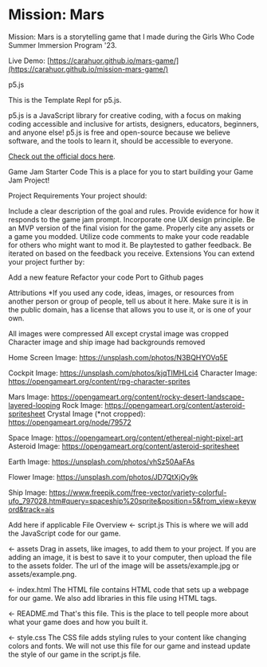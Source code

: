 # Mission: Mars
Mission: Mars is a storytelling game that I made during the Girls Who Code Summer Immersion Program '23. 

Live Demo: [https://carahuor.github.io/mars-game/](https://carahuor.github.io/mission-mars-game/)

p5.js

This is the Template Repl for p5.js.

p5.js is a JavaScript library for creative coding, with a focus on making coding accessible and inclusive for artists, designers, educators, beginners, and anyone else! p5.js is free and open-source because we believe software, and the tools to learn it, should be accessible to everyone.

[Check out the official docs here](https://p5js.org/reference/).


Game Jam Starter Code
This is a place for you to start building your Game Jam Project!

Project Requirements
Your project should:

Include a clear description of the goal and rules.
Provide evidence for how it responds to the game jam prompt.
Incorporate one UX design principle.
Be an MVP version of the final vision for the game.
Properly cite any assets or a game you modded.
Utilize code comments to make your code readable for others who might want to mod it.
Be playtested to gather feedback.
Be iterated on based on the feedback you receive.
Extensions
You can extend your project further by:

Add a new feature
Refactor your code
Port to Github pages

Attributions
*If you used any code, ideas, images, or resources from another person or group of people, tell us about it here. Make sure it is in the public domain, has a license that allows you to use it, or is one of your own.

All images were compressed
All except crystal image was cropped
Character image and ship image had backgrounds removed

Home Screen Image: https://unsplash.com/photos/N3BQHYOVq5E

Cockpit Image: https://unsplash.com/photos/kjqTlMHLci4
Character Image: https://opengameart.org/content/rpg-character-sprites

Mars Image: https://opengameart.org/content/rocky-desert-landscape-layered-looping
Rock Image: https://opengameart.org/content/asteroid-spritesheet
Crystal Image (*not cropped): https://opengameart.org/node/79572

Space Image: https://opengameart.org/content/ethereal-night-pixel-art
Asteroid Image: https://opengameart.org/content/asteroid-spritesheet

Earth Image: https://unsplash.com/photos/vhSz50AaFAs

Flower Image: https://unsplash.com/photos/JD7QtXjOy9k

Ship Image: https://www.freepik.com/free-vector/variety-colorful-ufo_797028.htm#query=spaceship%20sprite&position=5&from_view=keyword&track=ais








Add here if applicable
File Overview
← script.js
This is where we will add the JavaScript code for our game.

← assets
Drag in assets, like images, to add them to your project. If you are adding an image, it is best to save it to your computer, then upload the file to the assets folder. The url of the image will be assets/example.jpg or assets/example.png.

← index.html
The HTML file contains HTML code that sets up a webpage for our game. We also add libraries in this file using HTML tags.

← README.md
That's this file. This is the place to tell people more about what your game does and how you built it.

← style.css
The CSS file adds styling rules to your content like changing colors and fonts. We will not use this file for our game and instead update the style of our game in the script.js file.
